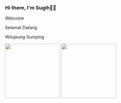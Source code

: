 ### Hi there, I'm Sugih👋😄
<p>Welcome</p>
<p>Selamat Datang</p>
<p>Wilujeung Sumping</p>
<p>
        <img height="180em" src="https://github-readme-stats-eight-theta.vercel.app/api?username=smgalih19&show_icons=true&theme=algolia&include_all_commits=true&count_private=true"/>
        <img height="180em" src="https://github-readme-stats-eight-theta.vercel.app/api/top-langs/?username=smgalih19&layout=compact&langs_count=8&theme=algolia"/>
</p>

